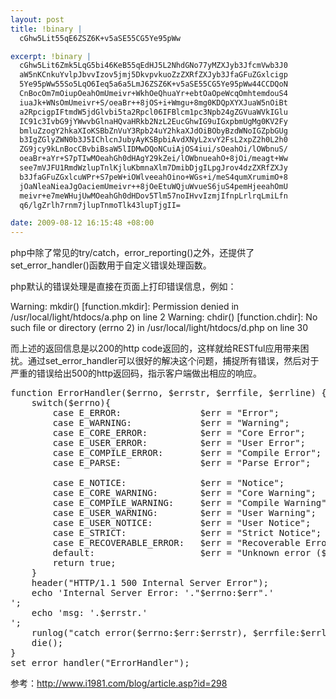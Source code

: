 ```yaml
--- 
layout: post
title: !binary |
  cGhw5Lit55qE6ZSZ6K+v5aSE55CG5Ye95pWw

excerpt: !binary |
  cGhw5Lit6Zmk5LqG5bi46KeB55qEdHJ5L2NhdGNo77yMZXJyb3JfcmVwb3J0
  aW5nKCnkuYvlpJbvvIzov5jmj5DkvpvkuoZzZXRfZXJyb3JfaGFuZGxlcigp
  5Ye95pWw55So5LqO6Ieq5a6a5LmJ6ZSZ6K+v5aSE55CG5Ye95pWw44CCDQoN
  CnBocOm7mOiupOeahOmUmeivr+WkhOeQhuaYr+ebtOaOpeWcqOmhtemdouS4
  iuaJk+WNsOmUmeivr+S/oeaBr++8jOS+i+Wmgu+8mg0KDQpXYXJuaW5nOiBt
  a2RpcigpIFtmdW5jdGlvbi5ta2Rpcl06IFBlcm1pc3Npb24gZGVuaWVkIGlu
  IC91c3IvbG9jYWwvbGlnaHQvaHRkb2NzL2EucGhwIG9uIGxpbmUgMg0KV2Fy
  bmluZzogY2hkaXIoKSBbZnVuY3Rpb24uY2hkaXJdOiBObyBzdWNoIGZpbGUg
  b3IgZGlyZWN0b3J5IChlcnJubyAyKSBpbiAvdXNyL2xvY2FsL2xpZ2h0L2h0
  ZG9jcy9kLnBocCBvbiBsaW5lIDMwDQoNCuiAjOS4iui/sOeahOi/lOWbnuS/
  oeaBr+aYr+S7pTIwMOeahGh0dHAgY29kZei/lOWbnueahO+8jOi/meagt+Ww
  see7mVJFU1RmdWzlupTnlKjluKbmnaXlm7DmibDjgILpgJrov4dzZXRfZXJy
  b3JfaGFuZGxlcuWPr+S7peW+iOWlveeahOino+WGs+i/meS4qumXrumimO+8
  jOaNleaNieaJgOaciemUmeivr++8jOeEtuWQjuWvueS6juS4pemHjeeahOmU
  meivr+e7meWHujUwMOeahGh0dHDov5Tlm57noIHvvIzmjIfnpLrlrqLmiLfn
  q6/lgZrlh7rnm7jlupTnmoTlk43lupTjgII=

date: 2009-08-12 16:15:48 +08:00
---
```

php中除了常见的try/catch，error_reporting()之外，还提供了set_error_handler()函数用于自定义错误处理函数。

php默认的错误处理是直接在页面上打印错误信息，例如：

Warning: mkdir() [function.mkdir]: Permission denied in /usr/local/light/htdocs/a.php on line 2
Warning: chdir() [function.chdir]: No such file or directory (errno 2) in /usr/local/light/htdocs/d.php on line 30

而上述的返回信息是以200的http code返回的，这样就给RESTful应用带来困扰。通过set_error_handler可以很好的解决这个问题，捕捉所有错误，然后对于严重的错误给出500的http返回码，指示客户端做出相应的响应。
<!--more-->
<pre class=php name=code>
function ErrorHandler($errno, $errstr, $errfile, $errline) {
    switch($errno){
        case E_ERROR:               $err = "Error";                  break;
        case E_WARNING:             $err = "Warning";                break;
        case E_CORE_ERROR:          $err = "Core Error";             break;
        case E_USER_ERROR:          $err = "User Error";             break;
        case E_COMPILE_ERROR:       $err = "Compile Error";          break;
        case E_PARSE:               $err = "Parse Error";            break;
        
        case E_NOTICE:              $err = "Notice";                 
        case E_CORE_WARNING:        $err = "Core Warning";           
        case E_COMPILE_WARNING:     $err = "Compile Warning";        
        case E_USER_WARNING:        $err = "User Warning";           
        case E_USER_NOTICE:         $err = "User Notice";            
        case E_STRICT:              $err = "Strict Notice";          
        case E_RECOVERABLE_ERROR:   $err = "Recoverable Error";      
        default:                    $err = "Unknown error ($errno)"; 
        return true;
    }
    header("HTTP/1.1 500 Internal Server Error");
    echo 'Internal Server Error: '."$errno:$err".'<br/>'; 
    echo 'msg: '.$errstr.'<br/>';  
    runlog("catch error($errno:$err:$errstr), $errfile:$errline");
    die();
}
set_error_handler("ErrorHandler");</pre>

参考：<a href="http://www.i1981.com/blog/article.asp?id=298">http://www.i1981.com/blog/article.asp?id=298</a>
